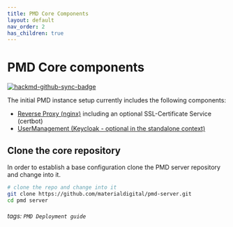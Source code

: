 ```yaml
---
title: PMD Core Components
layout: default
nav_order: 2
has_children: true
---
```


PMD Core components
===

[![hackmd-github-sync-badge](https://hackmd.io/SYBY8yRPRrq0hyx-fqyi2g/badge)](https://hackmd.io/SYBY8yRPRrq0hyx-fqyi2g)

The initial PMD instance setup currently includes the following components:

* [Reverse Proxy (nginx)](reverse_proxy.md) including an optional SSL-Certificate Service (certbot)
* [UserManagement (Keycloak - optional in the standalone context)](keycloak.md)

## Clone the core repository

In order to establish a base configuration clone the PMD server repository and change into it.

```bash
# clone the repo and change into it
git clone https://github.com/materialdigital/pmd-server.git
cd pmd server
```


###### tags: `PMD Deployment guide`
